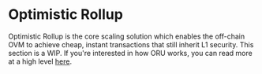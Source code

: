 # Optimistic Rollup

Optimistic Rollup is the core scaling solution which enables the off-chain OVM to achieve cheap, instant transactions that still inherit L1 security. This section is a WIP. If you're interested in how ORU works, you can read more at a high level [here](https://medium.com/plasma-group/ethereum-smart-contracts-in-l2-optimistic-rollup-2c1cef2ec537).

